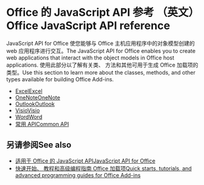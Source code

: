 # <a name="office-javascript-api-reference"></a><span data-ttu-id="02caf-101">Office 的 JavaScript API 参考 （英文）</span><span class="sxs-lookup"><span data-stu-id="02caf-101">Office JavaScript API reference</span></span>

<span data-ttu-id="02caf-102">JavaScript API for Office 使您能够与 Office 主机应用程序中的对象模型创建的 web 应用程序进行交互。</span><span class="sxs-lookup"><span data-stu-id="02caf-102">The JavaScript API for Office enables you to create web applications that interact with the object models in Office host applications.</span></span> <span data-ttu-id="02caf-103">使用此部分以了解有关类、 方法和其他可用于生成 Office 加载项的类型。</span><span class="sxs-lookup"><span data-stu-id="02caf-103">Use this section to learn more about the classes, methods, and other types available for building Office Add-ins.</span></span>

- [<span data-ttu-id="02caf-104">Excel</span><span class="sxs-lookup"><span data-stu-id="02caf-104">Excel</span></span>](https://docs.microsoft.com/javascript/api/excel?view=office-js)
- [<span data-ttu-id="02caf-105">OneNote</span><span class="sxs-lookup"><span data-stu-id="02caf-105">OneNote</span></span>](https://docs.microsoft.com/javascript/api/onenote?view=office-js)
- [<span data-ttu-id="02caf-106">Outlook</span><span class="sxs-lookup"><span data-stu-id="02caf-106">Outlook</span></span>](https://docs.microsoft.com/javascript/api/outlook?view=office-js)
- [<span data-ttu-id="02caf-107">Visio</span><span class="sxs-lookup"><span data-stu-id="02caf-107">Visio</span></span>](https://docs.microsoft.com/javascript/api/visio?view=office-js)
- [<span data-ttu-id="02caf-108">Word</span><span class="sxs-lookup"><span data-stu-id="02caf-108">Word</span></span>](https://docs.microsoft.com/javascript/api/word?view=office-js)
- [<span data-ttu-id="02caf-109">常用 API</span><span class="sxs-lookup"><span data-stu-id="02caf-109">Common API</span></span>](https://docs.microsoft.com/javascript/api/office?view=office-js)

## <a name="see-also"></a><span data-ttu-id="02caf-110">另请参阅</span><span class="sxs-lookup"><span data-stu-id="02caf-110">See also</span></span>

- [<span data-ttu-id="02caf-111">适用于 Office 的 JavaScript API</span><span class="sxs-lookup"><span data-stu-id="02caf-111">JavaScript API for Office</span></span>](https://docs.microsoft.com/office/dev/add-ins/reference/javascript-api-for-office?view=office-js)
- [<span data-ttu-id="02caf-112">快速开始、 教程和高级编程指南 Office 加载项</span><span class="sxs-lookup"><span data-stu-id="02caf-112">Quick starts, tutorials, and advanced programming guides for Office Add-ins</span></span>](https://docs.microsoft.com/office/dev/add-ins/overview/office-add-ins?view=office-js)
